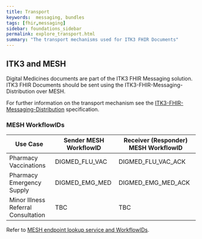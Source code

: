 ```yaml
---
title: Transport
keywords:  messaging, bundles
tags: [fhir,messaging]
sidebar: foundations_sidebar
permalink: explore_transport.html
summary: "The transport mechanisms used for ITK3 FHIR Documents"
---
```


## ITK3 and MESH  ##

Digital Medicines documents are part of the ITK3 FHIR Messaging solution. ITK3 FHIR Documents should be sent using the ITK3-FHIR-Messaging-Distribution over MESH. 

For further information on the transport mechanism see the <a href="https://developer.nhs.uk/apis/itk3messagedistribution/explore_bundle_overview.html" target="_blank">ITK3-FHIR-Messaging-Distribution</a> specification.

### MESH WorkflowIDs

| Use Case | Sender MESH WorkflowID | Receiver (Responder) MESH WorkflowID |
| -- | -- | -- |
| Pharmacy Vaccinations | DIGMED_FLU_VAC | DIGMED_FLU_VAC_ACK |
| Pharmacy Emergency Supply | DIGMED_EMG_MED | DIGMED_EMG_MED_ACK |
| Minor Illness Referral Consultation | TBC | TBC |

Refer to [MESH endpoint lookup service and WorkflowIDs](https://digital.nhs.uk/services/message-exchange-for-social-care-and-health-mesh/mesh-guidance-hub/endpoint-lookup-service-and-workflowids).
